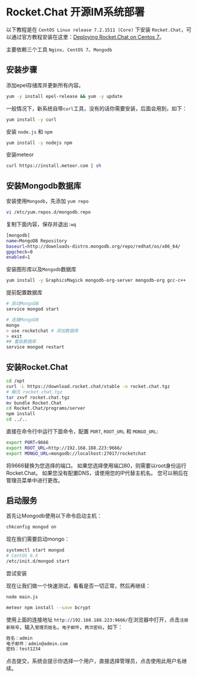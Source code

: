 Rocket.Chat 开源IM系统部署
===

以下教程是在 `CentOS Linux release 7.2.1511 (Core)` 下安装 `Rocket.Chat`，可以通过官方教程安装在这里：[Deploying Rocket.Chat on Centos 7](https://rocket.chat/docs/installation/manual-installation/centos/)。

主要依赖三个工具 `Nginx`、`CentOS 7`、`Mongodb`


## 安装步骤

添加epel存储库并更新所有内容。

```bash
yum -y install epel-release && yum -y update
```

一般情况下，新系统自带`curl`工具，没有的话你需要安装，后面会用到，如下：

```bash
yum install -y curl
```

安装 `node.js` 和 `npm`

```bash
yum install -y nodejs npm
```

安装meteor

```bash
curl https://install.meteor.com | sh
```

## 安装Mongodb数据库

安装使用`Mongodb`，先添加 `yum repo`

```bash
vi /etc/yum.repos.d/mongodb.repo
```

复制下面内容，保存并退出`:wq`

```bash
[mongodb]
name=MongoDB Repository
baseurl=http://downloads-distro.mongodb.org/repo/redhat/os/x86_64/
gpgcheck=0
enabled=1
```

安装图形库以及`Mongodb`数据库

```bash
yum install -y GraphicsMagick mongodb-org-server mongodb-org gcc-c++
```

提前配置数据库

```bash
# 启动MongoDB
service mongod start

# 连接MongoDB
mongo
> use rocketchat # 添加数据库
> exit
## 重启数据库
service mongod restart
```

## 安装Rocket.Chat

```bash
cd /opt
curl -L https://download.rocket.chat/stable -o rocket.chat.tgz
# 解压 rocket.chat.tgz
tar zxvf rocket.chat.tgz
mv bundle Rocket.Chat
cd Rocket.Chat/programs/server
npm install
cd ../..
```

直接在命令行中运行下面命令，配置 `PORT`, `ROOT_URL` 和 `MONGO_URL`:

```bash
export PORT=9666
export ROOT_URL=http://192.168.188.223:9666/
export MONGO_URL=mongodb://localhost:27017/rocketchat
```

将9666替换为您选择的端口。
如果您选择使用端口80，则需要以root身份运行Rocket.Chat。
如果您没有配置DNS，请使用您的IP代替主机名。 您可以稍后在管理员菜单中进行更改。

## 启动服务

首先让Mongodb使用以下命令启动主机：

```bash
chkconfig mongod on
```

现在我们需要启动mongo：

```bash
systemctl start mongod
# CentOS 6.X
/etc/init.d/mongod start
```

尝试安装

现在让我们做一个快速测试，看看是否一切正常，然后再继续：

```bash
node main.js
```

```bash
meteor npm install --save bcrypt
```

使用上面的连接地址 `http://192.168.188.223:9666/`在浏览器中打开，点击`注册新账号`，输入`管理员姓名`，`电子邮件`，`两次密码`，如下：

```bash
姓名：admin
电子邮件：admin@admin.com
密码：test1234
```

点击提交，系统会提示你选择一个用户，直接选择管理员，点击使用此用户名继续。